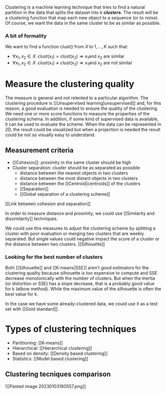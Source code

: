 Clustering is a machine learning technique that tries to find a natural partition in the data that splits the dataset into k ___clusters___. The result will be a clustering function that map each new object to a sequence (or to noise). Of course, we want the data in the same cluster to be as similar as possible.

### A bit of formality

We want to find a function clust() from $X \; \text{to} \; 1,\dots,K$ such that:
- $\forall x_1,x_2 \in X \;\; clust(x_1) = clust(x_2) \Rightarrow x_1\text{and } x_2 \text{ are similar}$ 
- $\forall x_1,x_2 \in X \;\; clust(x_1) \neq clust(x_2) \Rightarrow x_1\text{and } x_2 \text{ are not similar}$  

# Measure the clustering quality

The measure is general and not relented to a particular algorithm. 
The clustering procedure is [[Unsupervised learning|unsupervised]] and, for this reason, a good evaluation is needed to ensure the quality of the clustering.
We need one or more score functions to measure the properties of the clustering schema. In addition, if some kind of supervised data is available, it can be used to evaluate the scheme.
When the data can be represented in 2D, the result could be visualized but when a projection is needed the result could be not so visually easy to understand.

## Measurement criteria

- [[Cohesion]]: proximity in the same cluster should be high
- Cluster separation: cluster should be as separated as possible
	- distance between the nearest objects in two clusters
	- distance between the most distant objects in two clusters
	- distance between the [[Centroid|centroids]] of the clusters
	- [[Separation]]
	- [[Global separation of a clustering scheme]]

[[Link between cohesion and separation]]

In order to measure distance and proximity, we could use [[Similarity and dissimilarity]] techniques.

We could use this measures to adjust the clustering scheme by splitting a cluster with poor evaluation or merging two clusters that are weekly separated.
But single values could negative impact the score of a cluster or the distance between two clusters.
[[Silhouette]]

### Looking for the best number of clusters

Both [[Silhouette]] and [[K-means|SSE]] aren't good estimators for the clustering quality because silhouette is too expensive to compute and SSE decrease monotonically with the number of clusters.
But when the Inertia (or distortion or SSE) has a slope decrease, that is a probably good value for k (elbow method). While the maximum value of the silhouette is often the best value for k.

In the case we have some already-clustered data, we could use it as a test set with [[Gold standard]].

# Types of clustering techniques

- Partitioning: [[K-means]]
- Hierarchical: [[Hierarchical clustering]]
- Based on density: [[Density based clustering]]
- Statistics: [[Model based clustering]]


## Clustering tecniques comparison

![[Pasted image 20230103180557.png]]